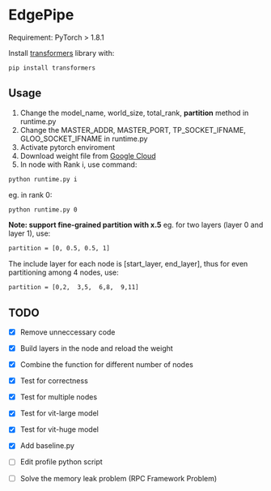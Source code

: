 # EdgePipe
Requirement:
PyTorch > 1.8.1

Install [transformers](https://huggingface.co/transformers/installation.html) library with:
```sh
pip install transformers
```


## Usage

1. Change the model_name, world_size, total_rank, **partition** method in runtime.py
2. Change the MASTER_ADDR, MASTER_PORT, TP_SOCKET_IFNAME, GLOO_SOCKET_IFNAME in runtime.py 
3. Activate pytorch enviroment
4. Download weight file from [Google Cloud](https://console.cloud.google.com/storage/browser/vit_models;tab=objects?pageState=(%22StorageObjectListTable%22:(%22f%22:%22%255B%255D%22))&prefix=&forceOnObjectsSortingFiltering=false)
5. In node with Rank i, use command:

```sh
python runtime.py i
```
eg. in rank 0:

```sh
python runtime.py 0
```

**Note: support fine-grained partition with x.5**
eg. for two layers (layer 0 and layer 1), use:
```sh
partition = [0, 0.5, 0.5, 1]
```
The include layer for each node is [start_layer, end_layer], thus for even partitioning among 4 nodes, use:

```sh
partition = [0,2,  3,5,  6,8,  9,11]
```



## TODO

- [x] Remove unneccessary code
- [x] Build layers in the node and reload the weight 
- [x] Combine the function for different number of nodes
- [x] Test for correctness
- [x] Test for multiple nodes 
- [x] Test for vit-large model
- [x] Test for vit-huge model
- [x] Add baseline.py   
- [ ] Edit profile python script
- [ ] Solve the memory leak problem (RPC Framework Problem)


